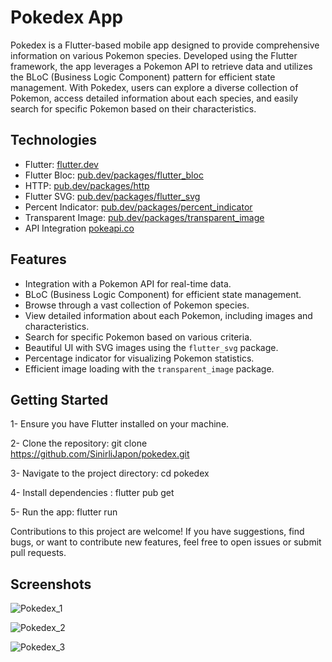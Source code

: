 # Pokedex App

Pokedex is a Flutter-based mobile app designed to provide comprehensive information on various Pokemon species. Developed using the Flutter framework, the app leverages a Pokemon API to retrieve data and utilizes the BLoC (Business Logic Component) pattern for efficient state management. With Pokedex, users can explore a diverse collection of Pokemon, access detailed information about each species, and easily search for specific Pokemon based on their characteristics.

## Technologies

- Flutter: [flutter.dev](https://flutter.dev/)
- Flutter Bloc: [pub.dev/packages/flutter_bloc](https://pub.dev/packages/flutter_bloc)
- HTTP: [pub.dev/packages/http](https://pub.dev/packages/http)
- Flutter SVG: [pub.dev/packages/flutter_svg](https://pub.dev/packages/flutter_svg)
- Percent Indicator: [pub.dev/packages/percent_indicator](https://pub.dev/packages/percent_indicator)
- Transparent Image: [pub.dev/packages/transparent_image](https://pub.dev/packages/transparent_image)
- API Integration [pokeapi.co](https://pokeapi.co/)

## Features

- Integration with a Pokemon API for real-time data.
- BLoC (Business Logic Component) for efficient state management.
- Browse through a vast collection of Pokemon species.
- View detailed information about each Pokemon, including images and characteristics.
- Search for specific Pokemon based on various criteria.
- Beautiful UI with SVG images using the `flutter_svg` package.
- Percentage indicator for visualizing Pokemon statistics.
- Efficient image loading with the `transparent_image` package.

## Getting Started

1- Ensure you have Flutter installed on your machine.

2- Clone the repository: git clone https://github.com/SinirliJapon/pokedex.git
    
3- Navigate to the project directory: cd pokedex
    
4- Install dependencies : flutter pub get

5- Run the app: flutter run

Contributions to this project are welcome! If you have suggestions, find bugs, or want to contribute new features, feel free to open issues or submit pull requests.

## Screenshots

![Pokedex_1](https://github.com/SinirliJapon/Pokedex/assets/74076865/5578e91a-683f-42c4-b395-c96315a73431) 

![Pokedex_2](https://github.com/SinirliJapon/Pokedex/assets/74076865/8b3fee64-b635-4deb-9188-c446a39c7d54) 

![Pokedex_3](https://github.com/SinirliJapon/Pokedex/assets/74076865/4c6e9569-df4f-45bd-a25d-c2996f17a4c0) 


